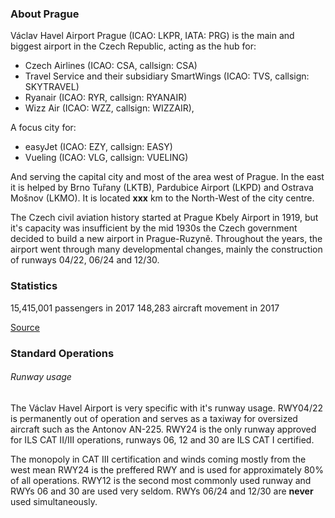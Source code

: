 ### About Prague

Václav Havel Airport Prague (ICAO: LKPR, IATA: PRG) is the main and biggest airport in the Czech Republic, acting as the hub for:
- Czech Airlines (ICAO: CSA, callsign: CSA)
- Travel Service and their subsidiary SmartWings (ICAO: TVS, callsign: SKYTRAVEL)
- Ryanair (ICAO: RYR, callsign: RYANAIR)
- Wizz Air (ICAO: WZZ, callsign: WIZZAIR),

A focus city for: 
- easyJet (ICAO: EZY, callsign: EASY)
- Vueling (ICAO: VLG, callsign: VUELING)

And serving the capital city and most of the area west of Prague. In the east it is helped by Brno Tuřany (LKTB), Pardubice Airport (LKPD) and Ostrava Mošnov (LKMO). It is located <b>xxx</b> km to the North-West of the city centre. 

The Czech civil aviation history started at Prague Kbely Airport in 1919, but it's capacity was insufficient by the mid 1930s the Czech government decided to build a new airport in Prague-Ruzyně. Throughout the years, the airport went through many developmental changes, mainly the construction of runways 04/22, 06/24 and 12/30. 

### Statistics

15,415,001 passengers in 2017
148,283 aircraft movement in 2017

[Source](https://en.wikipedia.org/wiki/V%C3%A1clav_Havel_Airport_Prague)

### Standard Operations

###### Runway usage

The Václav Havel Airport is very specific with it's runway usage. RWY04/22 is permanently out of operation and serves as a taxiway for oversized aircraft such as the Antonov AN-225. RWY24 is the only runway approved for ILS CAT II/III operations, runways 06, 12 and 30 are ILS CAT I certified. 

The monopoly in CAT III certification and winds coming mostly from the west mean RWY24 is the preffered RWY and is used for approximately 80% of all operations. RWY12 is the second most commonly used runway and RWYs 06 and 30 are used very seldom. RWYs 06/24 and 12/30 are <b>never</b> used simultaneously. 